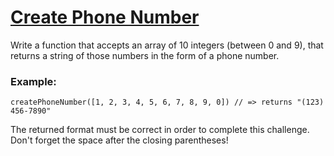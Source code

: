 # [Create Phone Number](https://www.codewars.com/kata/525f50e3b73515a6db000b83) #

Write a function that accepts an array of 10 integers (between 0 and 9), that returns a string of those numbers in the form of a phone number.

### Example: ###

    createPhoneNumber([1, 2, 3, 4, 5, 6, 7, 8, 9, 0]) // => returns "(123) 456-7890"

The returned format must be correct in order to complete this challenge.
Don't forget the space after the closing parentheses!
